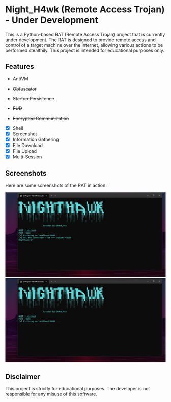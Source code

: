 # Night_H4wk (Remote Access Trojan) - Under Development

This is a Python-based RAT (Remote Access Trojan) project that is currently under development. The RAT is designed to provide remote access and control of a target machine over the internet, allowing various actions to be performed stealthily. This project is intended for educational purposes only.

## Features

- <p><s>AntiVM</s></p>
- <p><s>Obfuscator</s></p>
- <p><s>Startup Persistence</s></p>
- <p><s>FUD</s></p>
- <p><s>Encrypted Communication</s></p>
- [x] Shell
- [x] Screenshot
- [x] Information Gathering
- [x] File Download
- [x] File Upload
- [x] Multi-Session

## Screenshots

Here are some screenshots of the RAT in action:

![Screenshot 1](Screenshot1.png)
![Screenshot 2](Screenshot.png)

## Disclaimer

This project is strictly for educational purposes. The developer is not responsible for any misuse of this software.


